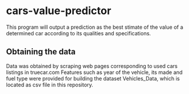 # cars-value-predictor
This program will output a prediction as the best stimate of the value of a determined car according to its qualities and specifications.
## Obtaining the data
Data was obtained by scraping web pages corresponding to used cars listings
in truecar.com
Features such as year of the vehicle, its made and fuel type were provided
for building the dataset Vehicles_Data, which is located as csv file in this repository.
